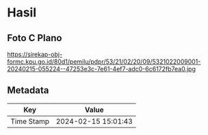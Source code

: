 # Hasil

## Foto C Plano

https://sirekap-obj-formc.kpu.go.id/80d1/pemilu/pdpr/53/21/02/20/09/5321022009001-20240215-055224--47253e3c-7e61-4ef7-adc0-6c6172fb7ea0.jpg


## Metadata

| Key        | Value               |
| ---------- | ------------------- |
| Time Stamp | 2024-02-15 15:01:43 |



